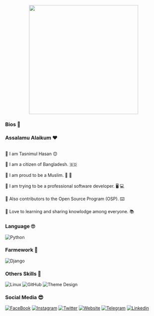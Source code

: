 <div align= "center">
  
<img src="https://image.shutterstock.com/image-vector/assalamualaikum-islamic-calligraphy-vector-golden-600w-1833437188.jpg" width="351">
 
</div>
  
### Bios 💠

<div align= "left">
  
### Assalamu Alaikum  ❤️
  
  <br> 💠 I am Tasnimul Hasan 😊 <br/>
  <br> 💠 I am a citizen of Bangladesh. 🇧🇩 <br/>
  <br> 💠 I am proud to be a Muslim. 🕋 🕌 <br/>
  <br> 💠 I am trying to be a professional software developer. 🖥️ 💻 <br/>
  <br> 💠 Also contributors to the Open Source Program (OSP). ⌨️ <br/>
  <br> 💠 Love to learning and sharing knowlodge among everyone. 📚 <br/>
 
</div>

### Language 🙄

![Python](https://img.shields.io/badge/Python-3776AB?style=for-the-badge&logo=python&logoColor=white)

### Farmework 🥸

![Django](https://img.shields.io/badge/Django-092E20?style=for-the-badge&logo=django&logoColor=white)

### Others Skills 👻

![Linux](https://img.shields.io/badge/-Linux-lightgrey?style=for-the-badge&logo=inux&logoColor=white)
![GitHub](https://img.shields.io/badge/github-181717?style=for-the-badge&logo=github&logoColor=white)
![Theme Design](https://img.shields.io/badge/-Theme%20Design-red?style=for-the-badge&logo=theme&logoColor=white)

### Social Media 😎

[![FaceBook](https://img.shields.io/badge/Facebook-blue?style=for-the-badge&logo=facebook&logoColor=white)](https://facebook.com/nhh.404)
[![Instagram](https://img.shields.io/badge/Instagram-red?style=for-the-badge&logo=instagram&logoColor=white)](https://instagram.com/nomaan_hossain)
[![Twitter](https://img.shields.io/badge/Twitter-blue?style=for-the-badge&logo=twitter&logoColor=white)](https://twitter.com/nomaan_hossain)
[![Website](https://img.shields.io/badge/Website-lightgray?style=for-the-badge&logo=website&logoColor=white)](https://feliz4ru.wordpress.com)
[![Telegram](https://img.shields.io/badge/Telegram-blue?style=for-the-badge&logo=telegram&logoColor=white)](https://t.me/nomaan_hossain)
[![Linkedin](https://img.shields.io/badge/Linkedin-blue?style=for-the-badge&logo=linkedin&logoColor=white)](https://www.linkedin.com/mwlite/in/nh404)

